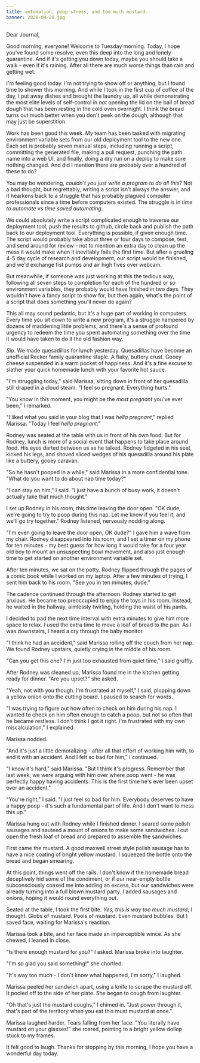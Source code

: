 ```yaml
---
title: automation, poop stress, and too much mustard
banner: 2020-04-28.jpg
---
```


Dear Journal,

Good morning, everyone!  Welcome to Tuesday morning.  Today, I hope
you've found some resolve, even this deep into the long and lonely
quarantine.  And if it's getting you down today, maybe you should take
a walk - even if it's raining.  After all there are much worse things
than rain and getting wet.

I'm feeling good today.  I'm not trying to show off or anything, but I
found time to shower this morning.  And while I took in the first cup
of coffee of the day, I put away dishes and brought the laundry up,
all while demonstrating the most elite levels of self-control in _not_
opening the lid on the ball of bread dough that has been resting in
the cold oven overnight.  I think the bread turns out much better when
you don't peek on the dough, although that may just be superstition.

Work has been good this week.  My team has been tasked with migrating
environment variable sets from our old deployment tool to the new one.
Each set is probably seven manual steps, including running a script,
committing the generated file, making a pull request, punching the
path name into a web UI, and finally, doing a dry run on a deploy to
make sure nothing changed.  And did I mention there are probably over
a hundred of these to do?

You may be wondering, _couldn't you just write a program to do all
this_?  Not a bad thought, but regrettably, writing a script isn't
always the answer, and it hearkens back to a struggle that has
probably plagued computer professionals since a time before computers
existed.  The struggle is in _time to automate_ vs _time saved
automating_.

We could absolutely write a script complicated enough to traverse our
deployment tool, push the results to github, circle back and publish
the path back to our deployment tool.  Everything is possible, if
given enough time.  The script would probably take about three or four
days to compose, test, and send around for review - not to mention an
extra day to clean up the mess it would make when it inevitably fails
the first time.  But after a grueling 4-5 day cycle of research and
development, our script would be finished, and we'd exchange fist
pumps and air high fives over webcam.

But meanwhile, if someone was just working at this the tedious way,
following all seven steps to completion for each of the hundred or so
environment variables, they probably would have finished in two days.
They wouldn't have a fancy script to show for, but then again, what's
the point of a script that does something you'll never do again?

This all may sound pedantic, but it's a huge part of working in
computers.  Every time you sit down to write a new program, it's a
struggle hampered by dozens of maddening little problems, and there's
a sense of profound urgency to redeem the time you spent automating
something over the time it would have taken to do it the old fashion
way.

_Sip_.  We made quesadillas for lunch yesterday.  Quesadillas have
become an unofficial Recker family quarantine staple.  A flaky,
buttery crust.  Gooey cheese suspended in a warm pocket of happiness.
And it's a fine excuse to slather your quick homemade lunch with your
favorite hot sauce.

"I'm struggling today," said Marissa, sitting down in front of her
quesadilla still draped in a cloud steam.  "I feel so pregnant.
Everything hurts."

"You know in this moment, you might be the _most pregnant_ you've ever
been," I remarked.

"I liked what you said in your blog that I was _hella pregnant_,"
replied Marissa.  "Today I feel _hella pregnant_."

Rodney was seated at the table with us in front of his own food.  But
for Rodney, lunch is more of a social event that happens to take place
around food.  His eyes darted between us as he talked.  Rodney
fidgeted in his seat, kicked his legs, and shoved sliced wedges of his
quesadilla around his plate like a buttery, gooey caravan.

"So he hasn't pooped in a while," said Marissa in a more confidential
tone.  "What do you want to do about nap time today?"

"I can stay on him," I said.  "I just have a bunch of busy work, it
doesn't actually take that much thought."

I set up Rodney in his room, this time leaving the door open.  "OK
dude, we're going to try to poop during this nap.  Let me know if you
feel it, and we'll go try together."  Rodney listened, nervously
nodding along.

"I'm even going to leave the door open, OK dude?"  I gave him a wave
from my chair.  Rodney disappeared into his room, and I set a timer on
my phone for ten minutes - my best guess for how long it would take
for a four year old boy to mount an unsuspecting bowl movement, and
also just enough time to get started on another environment variable
set.

After ten minutes, we sat on the potty.  Rodney flipped through the
pages of a comic book while I worked on my laptop.  After a few
minutes of trying, I sent him back to his room.  "See you in ten
minutes, dude."

The cadence continued through the afternoon.  Rodney started to get
anxious.  He became too preoccupied to enjoy the toys in his room.
Instead, he waited in the hallway, aimlessly twirling, holding the
waist of his pants.

I decided to pad the next time interval with extra minutes to give him
more space to relax.  I used the extra time to move a loaf of bread to
the pan.  As I was downstairs, I heard a cry through the baby monitor.

"I think he had an accident," said Marissa rolling off the couch from
her nap.  We found Rodney upstairs, quietly crying in the middle of
his room.

"Can you get this one?  I'm just too exhausted from quiet time," I
said gruffly.

After Rodney was cleaned up, Marissa found me in the kitchen getting
ready for dinner.  "Are you upset?" she asked.

"Yeah, not with you though.  I'm frustrated at myself," I said,
plopping down a yellow onion onto the cutting board.  I paused to
search for words.

"I was trying to figure out how often to check on him during his nap.
I wanted to check on him often enough to catch a poop, but not so
often that he became restless.  I don't think I got it right.  I'm
frustrated with my own miscalculation," I explained.

Marissa nodded.

"And it's just a little demoralizing - after all that effort of
working him with, to end it with an accident.  And I felt so bad for
him," I continued.

"I know it's hard," said Marissa.  "But I think it's progress.
Remember that last week, we were arguing with him over where poop
went - he was perfectly happy having accidents.  This is the first
time he's ever been upset over an accident."

"You're right," I said.  "I just feel so bad for him.  Everybody
deserves to have a happy poop - it's such a fundamental part of life.
And I don't want to mess this up."

Marissa hung out with Rodney while I finished dinner.  I seared some
polish sausages and sauteed a mount of onions to make some sandwiches.
I cut open the fresh loaf of bread and prepared to assemble the
sandwiches.

First came the mustard.  A good maxwell street style polish sausage
has to have a nice coating of bright yellow mustard.  I squeezed the
bottle onto the bread and began smearing.

At this point, things went off the rails.  I don't know if the
homemade bread deceptively hid some of the condiment, or if our
near-empty bottle subconsciously coaxed me into adding an excess, but
our sandwiches were already turning into a full blown mustard party.
I added sausages and onions, hoping it would round everything out.

Seated at the table, I took the first bite.  _Yes, this is way too
much mustard_, I thought.  Globs of mustard.  Pools of mustard.  Even
mustard bubbles.  But I saved face, waiting for Marissa's reaction.

Marissa took a bite, and her face made an imperceptible wince.  As she
chewed, I leaned in close.

"Is there enough mustard for you?" I asked.  Marissa broke into
laughter.

"I'm so glad you said something!" she chortled.

"It's way too much - I don't know what happened, I'm sorry," I
laughed.

Marissa peeled her sandwich apart, using a knife to scrape the mustard
off.  It pooled off to the side of her plate.  She began to cough from
laughter.

"Oh that's just the mustard coughs," I chimed in.  "Just power through
it, that's part of the territory when you eat this must mustard at
once."

Marissa laughed harder.  Tears falling from her face.  "You literally
have mustard on your glasses!" she roared, pointing to a bright yellow
dollop stuck to my frames.

It felt good to laugh.  Thanks for stopping by this morning, I hope
you have a wonderful day today.
